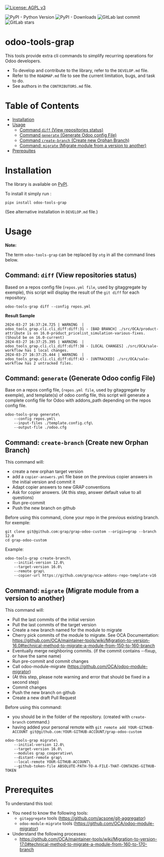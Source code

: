 [![License: AGPL v3](https://img.shields.io/badge/License-AGPL_v3-blue.svg)](https://www.gnu.org/licenses/agpl-3.0)

![PyPI - Python Version](https://img.shields.io/pypi/pyversions/odoo-tools-grap)
![PyPI - Downloads](https://img.shields.io/pypi/dm/odoo-tools-grap)
![GitLab last commit](https://img.shields.io/gitlab/last-commit/34780558)
![GitLab stars](https://img.shields.io/gitlab/stars/34780558?style=social)

# odoo-tools-grap

This tools provide extra cli commands to simplify recurring operations for Odoo developers.

- To develop and contribute to the library, refer to the `DEVELOP.md` file.
- Refer to the `ROADMAP.md` file to see the current limitation, bugs, and task to do.
- See authors in the `CONTRIBUTORS.md` file.

# Table of Contents

- [Installation](#installation)
- [Usage](#usage)
  - [Command `diff` (View repositories status)](#command-diff)
  - [Command `generate` (Generate Odoo config File)](#command-generate)
  - [Command `create-branch` (Create new Orphan Branch)](#command-create-branch)
  - [Command: `migrate` (Migrate module from a version to another)](#command-migrate)
- [Prerequites](#prerequites)

<a name="installation"/>

# Installation

The library is available on [PyPI](https://pypi.org/project/odoo-tools-grap/).

To install it simply run :

```console
pipx install odoo-tools-grap
```

(See alternative installation in `DEVELOP.md` file.)

<a name="usage"/>

# Usage

**Note:**

The term `odoo-tools-grap` can be replaced by `otg` in all the command lines below.

<a name="command-diff"/>

## Command: `diff` (View repositories status)

Based on a repos config file (`repos.yml file`, used by gitaggregate by
exemple), this script will display the result of the `git diff` for each
repository.

```console
odoo-tools-grap diff --config repos.yml
```

**Result Sample**

```
2024-03-27 16:37:24.725 | WARNING  | odoo_tools_grap.cli.cli_diff:diff:31 - [BAD BRANCH] ./src/OCA/product-attribute is on 16.0-product_pricelist_simulation-various-fixes.(Should be on 16.0-current)
2024-03-27 16:37:25.395 | WARNING  | odoo_tools_grap.cli.cli_diff:diff:38 - [LOCAL CHANGES] ./src/OCA/sale-workflow has 1 local changes.
2024-03-27 16:37:25.444 | WARNING  | odoo_tools_grap.cli.cli_diff:diff:43 - [UNTRACKED] ./src/OCA/sale-workflow has 2 untracked files.
```

<a name="command-generate"/>

## Command: `generate` (Generate Odoo config File)

Base on a repos config file, (`repos.yml file`, used by gitaggregate by exemple),
and template(s) of odoo config file, this script will generate a complete config file for Odoo
with addons_path depending on the repos config file.

```console
odoo-tools-grap generate\
    --config repos.yml\
    --input-files ./template.config.cfg\
    --output-file ./odoo.cfg
```

<a name="command-create-branch"/>

## Command: `create-branch` (Create new Orphan Branch)

This command will:

- create a new orphan target version
- add a `copier-answers.yml` file base on the previous copier answers in the initial version and commit it
- Adapt copier answers to new GRAP conventions
- Ask for copier answers. (At this step, answer default value to all questions)
- Run pre-commit
- Push the new branch on github

Before using this command, clone your repo in the previous existing branch.
for exemple:

```
git clone git@github.com:grap/grap-odoo-custom --origin=grap --branch 12.0
cd grap-odoo-custom
```

Example:

```console
odoo-tools-grap create-branch\
    --initial-version 12.0\
    --target-version 16.0\
    --remote grap\
    --copier-url https://github.com/grap/oca-addons-repo-template-v16
```

<a name="command-migrate"/>

## Command: `migrate` (Migrate module from a version to another)

This command will:

- Pull the last commits of the initial version
- Pull the last commits of the target version
- Create a new branch named for the module to migrate
- Cherry pick commits of the module to migrate. See OCA Documentation: https://github.com/OCA/maintainer-tools/wiki/Migration-to-version-16.0#technical-method-to-migrate-a-module-from-150-to-160-branch
- Eventually merge neighboring commits. (if the commit contains --fixup, or have the same name)
- Run pre-commit and commit changes
- Call odoo-module-migrate (https://github.com/OCA/odoo-module-migrator)
- (At this step, please note warning and error that should be fixed in a second step)
- Commit changes
- Push the new branch on github
- Create a new draft Pull Request

Before using this command:

- you should be in the folder of the repository. (created with `create-branch` command.)
- having added your personal remote with
  `git remote add YOUR-GITHUB-ACCOUNT git@github.com:YOUR-GITHUB-ACCOUNT/grap-odoo-custom`

```console
odoo-tools-grap migrate\
    --initial-version 12.0\
    --target-version 16.0\
    --modules grap_cooperative\
    --distant-remote grap\
    --local-remote YOUR-GITHUB-ACCOUNT\
    --github-token-file ABSOLUTE-PATH-TO-A-FILE-THAT-CONTAINS-GITHUB-TOKEN
```

<a name="prerequites"/>

# Prerequites

To understand this tool:

- You need to know the following tools:
  - `gitaggregate` tools (https://github.com/acsone/git-aggregator)
  - `odoo-module-migrate` tools (https://github.com/OCA/odoo-module-migrator)
- Understand the following processes:
  - https://github.com/OCA/maintainer-tools/wiki/Migration-to-version-17.0#technical-method-to-migrate-a-module-from-160-to-170-branch
